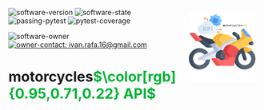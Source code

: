<a src='https://www.rplumber.io/'><img src='logo.png' align="right" height="138.5" style="margin:10px;" /></a>

![software-version](https://custom-icon-badges.demolab.com/badge/Version-v1.0-gray.svg?labelColor=informational&logo=stack)
![software-state](https://custom-icon-badges.demolab.com/badge/Status%20-Under%20Development-gray.svg?labelColor=informational&logo=gear)
![passing-pytest](https://github.com/ivanSantos16/motorcyclesAPI/actions/workflows/ci.yaml/badge.svg)
![pytest-coverage](https://coveralls.io/repos/ivanSantos16/motorcyclesAPI/badge.png)

![software-owner](https://custom-icon-badges.demolab.com/badge/Owner%20-Ivan%20Santos-gray.svg?labelColor=informational&logo=person)
<a href="mailto:ivan.rafa.16@gmail.com" rel="nofollow">![owner-contact: ivan.rafa.16@gmail.com](https://custom-icon-badges.demolab.com/badge/Contact%20-ivan.rafa.16@gmail.com-gray.svg?labelColor=informational&logo=mail)</a>
<br>

<h1 style="text-align: left;">motorcycles<span style="color: #00b336">$\color[rgb]{0.95,0.71,0.22} API$</span></h1>
